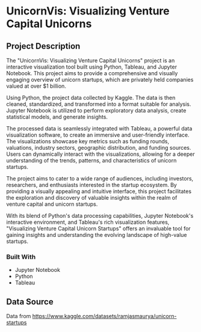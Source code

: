 # UnicornVis: Visualizing Venture Capital Unicorns

## Project Description
The "UnicornVis: Visualizing Venture Capital Unicorns" project is an interactive visualization tool built using Python, Tableau, and Jupyter Notebook. This project aims to provide a comprehensive and visually engaging overview of unicorn startups, which are privately held companies valued at over $1 billion.

Using Python, the project data collected by Kaggle. The data is then cleaned, standardized, and transformed into a format suitable for analysis. Jupyter Notebook is utilized to perform exploratory data analysis, create statistical models, and generate insights.

The processed data is seamlessly integrated with Tableau, a powerful data visualization software, to create an immersive and user-friendly interface. The visualizations showcase key metrics such as funding rounds, valuations, industry sectors, geographic distribution, and funding sources. Users can dynamically interact with the visualizations, allowing for a deeper understanding of the trends, patterns, and characteristics of unicorn startups.

The project aims to cater to a wide range of audiences, including investors, researchers, and enthusiasts interested in the startup ecosystem. By providing a visually appealing and intuitive interface, this project facilitates the exploration and discovery of valuable insights within the realm of venture capital and unicorn startups.

With its blend of Python's data processing capabilities, Jupyter Notebook's interactive environment, and Tableau's rich visualization features, "Visualizing Venture Capital Unicorn Startups" offers an invaluable tool for gaining insights and understanding the evolving landscape of high-value startups.

### Built With
- Jupyter Notebook
- Python
- Tableau

## Data Source
Data from https://www.kaggle.com/datasets/ramjasmaurya/unicorn-startups
